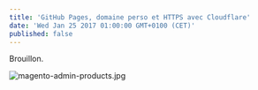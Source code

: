```yaml
---
title: 'GitHub Pages, domaine perso et HTTPS avec Cloudflare'
date: 'Wed Jan 25 2017 01:00:00 GMT+0100 (CET)'
published: false
---
```

Brouillon.

![magento-admin-products.jpg]({{site.baseurl}}/static/screenshots/magento-admin-products.jpg)
